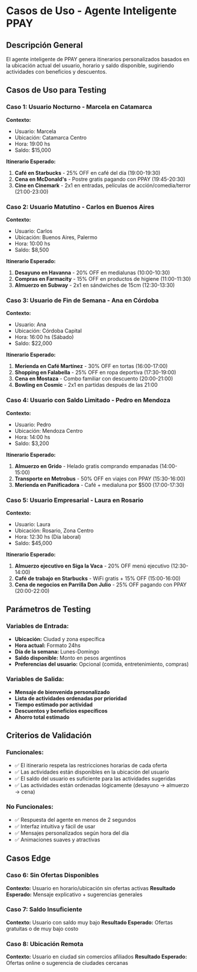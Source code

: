 # Casos de Uso - Agente Inteligente PPAY

## Descripción General
El agente inteligente de PPAY genera itinerarios personalizados basados en la ubicación actual del usuario, horario y saldo disponible, sugiriendo actividades con beneficios y descuentos.

## Casos de Uso para Testing

### Caso 1: Usuario Nocturno - Marcela en Catamarca
**Contexto:**
- Usuario: Marcela
- Ubicación: Catamarca Centro
- Hora: 19:00 hs
- Saldo: $15,000

**Itinerario Esperado:**
1. **Café en Starbucks** - 25% OFF en café del día (19:00-19:30)
2. **Cena en McDonald's** - Postre gratis pagando con PPAY (19:45-20:30)
3. **Cine en Cinemark** - 2x1 en entradas, películas de acción/comedia/terror (21:00-23:00)

### Caso 2: Usuario Matutino - Carlos en Buenos Aires
**Contexto:**
- Usuario: Carlos
- Ubicación: Buenos Aires, Palermo
- Hora: 10:00 hs
- Saldo: $8,500

**Itinerario Esperado:**
1. **Desayuno en Havanna** - 20% OFF en medialunas (10:00-10:30)
2. **Compras en Farmacity** - 15% OFF en productos de higiene (11:00-11:30)
3. **Almuerzo en Subway** - 2x1 en sándwiches de 15cm (12:30-13:30)

### Caso 3: Usuario de Fin de Semana - Ana en Córdoba
**Contexto:**
- Usuario: Ana
- Ubicación: Córdoba Capital
- Hora: 16:00 hs (Sábado)
- Saldo: $22,000

**Itinerario Esperado:**
1. **Merienda en Café Martínez** - 30% OFF en tortas (16:00-17:00)
2. **Shopping en Falabella** - 25% OFF en ropa deportiva (17:30-19:00)
3. **Cena en Mostaza** - Combo familiar con descuento (20:00-21:00)
4. **Bowling en Cosmic** - 2x1 en partidas después de las 21:00

### Caso 4: Usuario con Saldo Limitado - Pedro en Mendoza
**Contexto:**
- Usuario: Pedro
- Ubicación: Mendoza Centro
- Hora: 14:00 hs
- Saldo: $3,200

**Itinerario Esperado:**
1. **Almuerzo en Grido** - Helado gratis comprando empanadas (14:00-15:00)
2. **Transporte en Metrobus** - 50% OFF en viajes con PPAY (15:30-16:00)
3. **Merienda en Panificadora** - Café + medialuna por $500 (17:00-17:30)

### Caso 5: Usuario Empresarial - Laura en Rosario
**Contexto:**
- Usuario: Laura
- Ubicación: Rosario, Zona Centro
- Hora: 12:30 hs (Día laboral)
- Saldo: $45,000

**Itinerario Esperado:**
1. **Almuerzo ejecutivo en Siga la Vaca** - 20% OFF menú ejecutivo (12:30-14:00)
2. **Café de trabajo en Starbucks** - WiFi gratis + 15% OFF (15:00-16:00)
3. **Cena de negocios en Parrilla Don Julio** - 25% OFF pagando con PPAY (20:00-22:00)

## Parámetros de Testing

### Variables de Entrada:
- **Ubicación:** Ciudad y zona específica
- **Hora actual:** Formato 24hs
- **Día de la semana:** Lunes-Domingo
- **Saldo disponible:** Monto en pesos argentinos
- **Preferencias del usuario:** Opcional (comida, entretenimiento, compras)

### Variables de Salida:
- **Mensaje de bienvenida personalizado**
- **Lista de actividades ordenadas por prioridad**
- **Tiempo estimado por actividad**
- **Descuentos y beneficios específicos**
- **Ahorro total estimado**

## Criterios de Validación

### Funcionales:
- ✅ El itinerario respeta las restricciones horarias de cada oferta
- ✅ Las actividades están disponibles en la ubicación del usuario
- ✅ El saldo del usuario es suficiente para las actividades sugeridas
- ✅ Las actividades están ordenadas lógicamente (desayuno → almuerzo → cena)

### No Funcionales:
- ✅ Respuesta del agente en menos de 2 segundos
- ✅ Interfaz intuitiva y fácil de usar
- ✅ Mensajes personalizados según hora del día
- ✅ Animaciones suaves y atractivas

## Casos Edge

### Caso 6: Sin Ofertas Disponibles
**Contexto:** Usuario en horario/ubicación sin ofertas activas
**Resultado Esperado:** Mensaje explicativo + sugerencias generales

### Caso 7: Saldo Insuficiente
**Contexto:** Usuario con saldo muy bajo
**Resultado Esperado:** Ofertas gratuitas o de muy bajo costo

### Caso 8: Ubicación Remota
**Contexto:** Usuario en ciudad sin comercios afiliados
**Resultado Esperado:** Ofertas online o sugerencia de ciudades cercanas